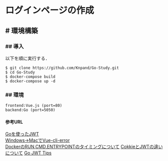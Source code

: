 # ログインページの作成

## # 環境構築

### ## 導入

以下を順に実行する．
```
$ git clone https://github.com/Knpand/Go-Study.git
$ cd Go-Study
$ docker-compose build
$ docker-compose up -d
```

### ## 環境

```
frontend:Vue.js (port=80)
backend:Go (port=5050)
```
#### 参考URL
[Goを使ったJWT](https://selfnote.work/20210206/programming/create-authentication-app-with-golang-and-vue3-6/)  
[Windows->MacでVue-cli-error](https://ysko909.github.io/posts/fix-vue-cli-service-command-not-found-error/)  
[DockerのRUN,CMD,ENTRYPOINTのタイミングについて](https://www.guri2o1667.work/entry/2021/06/08/%E3%80%90Docker%E3%80%91Dockerfile%E3%81%A7%E8%A8%98%E8%BF%B0%E3%81%99%E3%82%8BRUN%E3%81%A8CMD%E3%81%A8ENTRYPOINT%E3%81%AE%E9%81%95%E3%81%84%E3%81%AB%E3%81%A4%E3%81%84%E3%81%A6)
[CokkieとJWTの違いについて](https://qiita.com/doyaaaaaken/items/02357c2ebca994160804)
[Go JWT Tips](https://qiita.com/maruware/items/df376a1a1742aade4177)